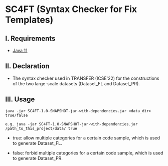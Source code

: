 # SC4FT (Syntax Checker for Fix Templates)


I. Requirements
--------------------
 - [Java 11](https://www.oracle.com/java/technologies/javase/jdk11-archive-downloads.html)


II. Declaration
--------------------
 - The syntax checker used in TRANSFER (ICSE'22) for the constructions of the two large-scale datasets (Dataset_FL and Dataset_PR).

III. Usage
--------------------
```
java -jar SC4FT-1.0-SNAPSHOT-jar-with-dependencies.jar <data_dir> true/false

```

```
e.g. java -jar SC4FT-1.0-SNAPSHOT-jar-with-dependencies.jar /path_to_this_project/data/ true
```
 - true: allow multiple categories for a certain code sample, which is used to generate Dataset_FL.

 - false: forbid multiple categories for a certain code sample, which is used to generate Dataset_PR.